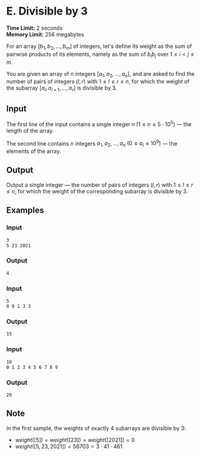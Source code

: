 # E. Divisible by 3

**Time Limit:** 2 seconds  
**Memory Limit:** 256 megabytes  

For an array $[b_1,b_2,\dots,b_m]$ of integers, let's define its weight as the sum of pairwise products of its elements, namely as the sum of $b_i b_j$ over $1 \leq i < j \leq m$.  

You are given an array of $n$ integers $[a_1,a_2,\dots,a_n]$, and are asked to find the number of pairs of integers $(l,r)$ with $1 \leq l \leq r \leq n$, for which the weight of the subarray $[a_l,a_{l+1},\dots,a_r]$ is divisible by $3$.  

## Input  

The first line of the input contains a single integer $n$ $(1 \leq n \leq 5 \cdot 10^5)$ — the length of the array.  

The second line contains $n$ integers $a_1,a_2,\dots,a_n$ $(0 \leq a_i \leq 10^9)$ — the elements of the array.  

## Output  

Output a single integer — the number of pairs of integers $(l,r)$ with $1 \leq l \leq r \leq n$, for which the weight of the corresponding subarray is divisible by $3$.  

## Examples  

### Input  
```
3
5 23 2021
```
### Output  
```
4
```

### Input  
```
5
0 0 1 3 3
```
### Output  
```
15
```

### Input  
```
10
0 1 2 3 4 5 6 7 8 9
```
### Output  
```
20
```

## Note  

In the first sample, the weights of exactly $4$ subarrays are divisible by $3$:  

- $weight([5]) = weight([23]) = weight([2021]) = 0$  
- $weight([5,23,2021]) = 56703 = 3 \cdot 41 \cdot 461$  
